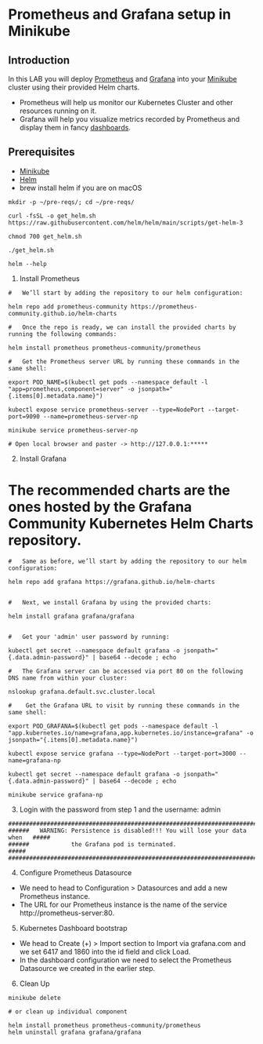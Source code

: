 # Prometheus and Grafana setup in Minikube #

## Introduction ##

In this LAB you will deploy [Prometheus](https://prometheus.io/) and [Grafana](https://grafana.com/) into your [Minikube](https://github.com/kubernetes/minikube) cluster using their provided Helm charts.
* Prometheus will help us monitor our Kubernetes Cluster and other resources running on it. 
* Grafana will help you visualize metrics recorded by Prometheus and display them in fancy [dashboards](https://grafana.com/grafana/dashboards/).

## Prerequisites ##

* [Minikube](https://github.com/kubernetes/minikube) 
* [Helm](https://helm.sh/)
* brew install helm if you are on macOS
```
mkdir -p ~/pre-reqs/; cd ~/pre-reqs/

curl -fsSL -o get_helm.sh https://raw.githubusercontent.com/helm/helm/main/scripts/get-helm-3

chmod 700 get_helm.sh

./get_helm.sh

helm --help
```

1. Install Prometheus
```
#   We’ll start by adding the repository to our helm configuration:

helm repo add prometheus-community https://prometheus-community.github.io/helm-charts

#   Once the repo is ready, we can install the provided charts by running the following commands:

helm install prometheus prometheus-community/prometheus

#   Get the Prometheus server URL by running these commands in the same shell:

export POD_NAME=$(kubectl get pods --namespace default -l "app=prometheus,component=server" -o jsonpath="{.items[0].metadata.name}")

kubectl expose service prometheus-server --type=NodePort --target-port=9090 --name=prometheus-server-np

minikube service prometheus-server-np

# Open local browser and paster -> http://127.0.0.1:*****
```

2. Install Grafana
#   The recommended charts are the ones hosted by the Grafana Community Kubernetes Helm Charts repository.
```
#   Same as before, we’ll start by adding the repository to our helm configuration:

helm repo add grafana https://grafana.github.io/helm-charts


#   Next, we install Grafana by using the provided charts:

helm install grafana grafana/grafana


#   Get your 'admin' user password by running:

kubectl get secret --namespace default grafana -o jsonpath="{.data.admin-password}" | base64 --decode ; echo

#   The Grafana server can be accessed via port 80 on the following DNS name from within your cluster:

nslookup grafana.default.svc.cluster.local

#    Get the Grafana URL to visit by running these commands in the same shell:

export POD_GRAFANA=$(kubectl get pods --namespace default -l "app.kubernetes.io/name=grafana,app.kubernetes.io/instance=grafana" -o jsonpath="{.items[0].metadata.name}")

kubectl expose service grafana --type=NodePort --target-port=3000 --name=grafana-np

kubectl get secret --namespace default grafana -o jsonpath="{.data.admin-password}" | base64 --decode ; echo

minikube service grafana-np

```
3. Login with the password from step 1 and the username: admin
```
#################################################################################
######   WARNING: Persistence is disabled!!! You will lose your data when   #####
######            the Grafana pod is terminated.                            #####
#################################################################################
```
4. Configure Prometheus Datasource

* We need to head to Configuration > Datasources and add a new Prometheus instance.
* The URL for our Prometheus instance is the name of the service http://prometheus-server:80.

5. Kubernetes Dashboard bootstrap

* We head to Create (+) > Import section to Import via grafana.com and we set 6417 and 1860 into the id field and click Load.
* In the dashboard configuration we need to select the Prometheus Datasource we created in the earlier step.

6. Clean Up

```
minikube delete

# or clean up individual component

helm install prometheus prometheus-community/prometheus    
helm uninstall grafana grafana/grafana
```

